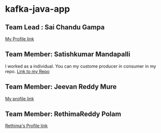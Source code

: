 # kafka-java-app

## Team Lead : Sai Chandu Gampa
[My Profile link](https://github.com/saichandugampa)

## Team Member:  Satishkumar Mandapalli
I worked as a individual. You can my custome producer in consumer in my repo.
[Link to my Repo](https://github.com/mandapallisatish64/kafka-producer-consumer)
## Team Member:  Jeevan Reddy Mure
[My profile link](https://github.com/jeevanreddymure)

## Team Member: RethimaReddy Polam
[Rethima's Profile link](https://github.com/Rethima-Reddy)</br>

